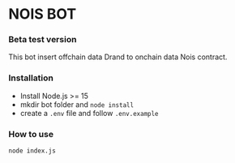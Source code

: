 # NOIS BOT

### Beta test version

This bot insert offchain data Drand to onchain data Nois contract.

### Installation

- Install Node.js >= 15
- mkdir bot folder and `node install`
- create a `.env` file and follow `.env.example`

### How to use

```
node index.js
```
